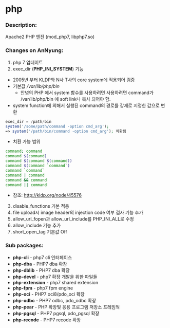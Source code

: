 # php

### Description:
Apache2 PHP 엔진 (mod_php7, libphp7.so)

### Changes on AnNyung:
1. php 7 업데이트
2. exec_dir (**PHP_INI_SYSTEM**) 기능
 * 2005년 부터 KLDP와 N사 T사의 core system에 적용되어 검증
 * 기본값 _/var/lib/php/bin_
    * 안녕의 PHP 에서 system 함수를 사용하려면 사용하려면 command가 /var/lib/php/bin 에 soft link나 복사 되어야 함.
 * system function에 의해서 실행된 command의 경로를 강제로 지정한 값으로 변환
 ```php
 exec_dir = /path/bin
 system('/some/path/command -option cmd_arg');
 => system('/path/bin/command -option cmd_arg'); 치환됨
 ```
 * 치환 가능 범위
 ```bash
 command; command
 command $(command)
 command $(command $(command))
 command $(command `command`)
 command `command`
 command | command
 command && command
 command || command
 ```
  * 참조: http://kldp.org/node/45576
 
 
3. disable_functions 기본 적용
4. file upload시 image header의 injection code 여부 검사 기능 추가
5. allow_url_fopen과 allow_url_include를 PHP_INI_ALL로 수정
6. allow_include 기능 추가
7. short_open_tag 기본값 Off

### Sub packages:
* **php-cli** - php7 cli 인터페이스
* **php-dba** - PHP7 dba 확장
* **php-dblib** - PHP7 dba 확장
* **php-devel** - php7 확장 개발을 위한 파일들
* **php-extension** - php7 shared extension
* **php-fpm** - php7 fpm engine
* **php-oci** - PHP7 oci8/pdo_oci 확장
* **php-odbc** - PHP7 odbc, pdo_odbc 확장
* **php-pear** - PHP 확장및 응용 프로그램 저장소 프레임웍
* **php-pgsql** - PHP7 pgsql, pdo_pgsql 확장
* **php-recode** - PHP7 recode 확장